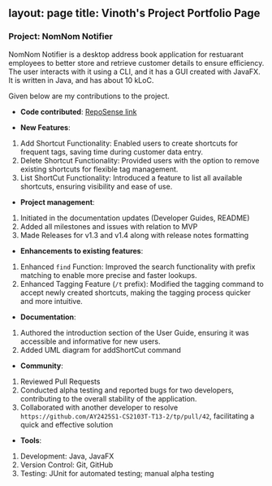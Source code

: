 layout: page
title: Vinoth's Project Portfolio Page
---

### Project: NomNom Notifier

NomNom Notifier is a desktop address book application for restuarant employees to better store and retrieve customer details to ensure efficiency.
The user interacts with it using a CLI, and it has a GUI created with JavaFX. It is written in Java, and has about 10 kLoC.

Given below are my contributions to the project.

* **Code contributed**: [RepoSense link]()


* **New Features**:
1. Add Shortcut Functionality: Enabled users to create shortcuts for frequent tags, saving time during customer data entry.
2. Delete Shortcut Functionality: Provided users with the option to remove existing shortcuts for flexible tag management.
3. List ShortCut Functionality: Introduced a feature to list all available shortcuts, ensuring visibility and ease of use.


* **Project management**:
1. Initiated in the documentation updates (Developer Guides, README)
2. Added all milestones and issues with relation to MVP
2. Made Releases for v1.3 and v1.4 along with release notes formatting
    

* **Enhancements to existing features**:
1. Enhanced `find` Function: Improved the search functionality with prefix matching to enable more precise and faster lookups.
2. Enhanced Tagging Feature (`/t` prefix): Modified the tagging command to accept newly created shortcuts, making the tagging process quicker and more intuitive.
   
* **Documentation**:
1. Authored the introduction section of the User Guide, ensuring it was accessible and informative for new users.
2. Added UML diagram for addShortCut command
    

* **Community**:
1. Reviewed Pull Requests
2. Conducted alpha testing and reported bugs for two developers, contributing to the overall stability of the application.
1. Collaborated with another developer to resolve `https://github.com/AY2425S1-CS2103T-T13-2/tp/pull/42`, facilitating a quick and effective solution
    
* **Tools**:
1. Development: Java, JavaFX 
2. Version Control: Git, GitHub 
3. Testing: JUnit for automated testing; manual alpha testing
   

